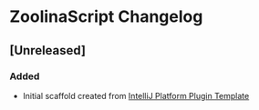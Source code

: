 <!-- Keep a Changelog guide -> https://keepachangelog.com -->

# ZoolinaScript Changelog

## [Unreleased]
### Added
- Initial scaffold created from [IntelliJ Platform Plugin Template](https://github.com/JetBrains/intellij-platform-plugin-template)
